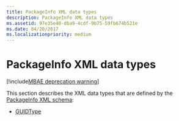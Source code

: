```yaml
---
title: PackageInfo XML data types
description: PackageInfo XML data types
ms.assetid: 97e35e40-dba9-4cdf-9b75-59fb674b521e
ms.date: 04/20/2017
ms.localizationpriority: medium
---
```


# PackageInfo XML data types

[!include[MBAE deprecation warning](mbae-deprecation-warning.md)]

This section describes the XML data types that are defined by the [PackageInfo XML schema](packageinfo-xml-schema.md):

-   [GUIDType](guidtype-packageinfo.md)

 

 





